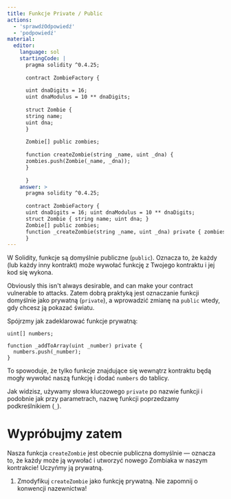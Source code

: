 ```yaml
---
title: Funkcje Private / Public
actions:
  - 'sprawdźOdpowiedź'
  - 'podpowiedź'
material:
  editor:
    language: sol
    startingCode: |
      pragma solidity ^0.4.25;
      
      contract ZombieFactory {
      
      uint dnaDigits = 16;
      uint dnaModulus = 10 ** dnaDigits;
      
      struct Zombie {
      string name;
      uint dna;
      }
      
      Zombie[] public zombies;
      
      function createZombie(string _name, uint _dna) {
      zombies.push(Zombie(_name, _dna));
      }
      
      }
    answer: >
      pragma solidity ^0.4.25;
      
      contract ZombieFactory {
      uint dnaDigits = 16; uint dnaModulus = 10 ** dnaDigits;
      struct Zombie { string name; uint dna; }
      Zombie[] public zombies;
      function _createZombie(string _name, uint _dna) private { zombies.push(Zombie(_name, _dna)); }
      }
---
```

W Solidity, funkcje są domyślnie publiczne (`public`). Oznacza to, że każdy (lub każdy inny kontrakt) może wywołać funkcję z Twojego kontraktu i jej kod się wykona.

Obviously this isn't always desirable, and can make your contract vulnerable to attacks. Zatem dobrą praktyką jest oznaczanie funkcji domyślnie jako prywatną (`private`), a wprowadzić zmianę na `public` wtedy, gdy chcesz ją pokazać światu.

Spójrzmy jak zadeklarować funkcje prywatną:

    uint[] numbers;
    
    function _addToArray(uint _number) private {
      numbers.push(_number);
    }
    

To spowoduje, że tylko funkcje znajdujące się wewnątrz kontraktu będą mogły wywołać naszą funkcję i dodać `numbers` do tablicy.

Jak widzisz, używamy słowa kluczowego `private` po nazwie funkcji i podobnie jak przy parametrach, nazwę funkcji poprzedzamy podkreślnikiem (`_`).

# Wypróbujmy zatem

Nasza funkcja `createZombie` jest obecnie publiczna domyślnie — oznacza to, że każdy może ją wywołać i utworzyć nowego Zombiaka w naszym kontrakcie! Uczyńmy ją prywatną.

1. Zmodyfikuj `createZombie` jako funkcję prywatną. Nie zapomnij o konwencji nazewnictwa!